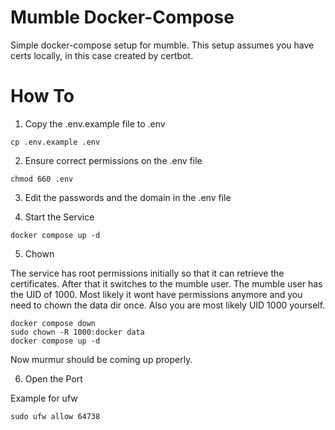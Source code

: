 # Mumble Docker-Compose

Simple docker-compose setup for mumble.
This setup assumes you have certs locally, in this case created by certbot.

# How To

1. Copy the .env.example file to .env

```
cp .env.example .env
```

2. Ensure correct permissions on the .env file

```
chmod 660 .env
```

3. Edit the passwords and the domain in the .env file

4. Start the Service

```
docker compose up -d
```

5. Chown

The service has root permissions initially so that it can retrieve the certificates.
After that it switches to the mumble user.
The mumble user has the UID of 1000.
Most likely it wont have permissions anymore and you need to chown the data dir once.
Also you are most likely UID 1000 yourself.

```
docker compose down
sudo chown -R 1000:docker data
docker compose up -d
```

Now murmur should be coming up properly.

6. Open the Port

Example for ufw

```
sudo ufw allow 64738
```
